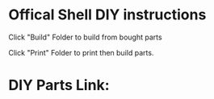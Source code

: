 
# Offical Shell DIY instructions

Click "Build" Folder to build from bought parts

Click "Print" Folder to print then build parts.


# DIY Parts Link:
